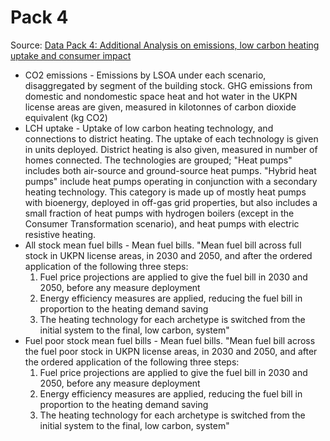 # Pack 4

Source: [Data Pack 4: Additional Analysis on emissions, low carbon heating uptake and consumer impact](https://innovation.ukpowernetworks.co.uk/wp-content/uploads/2021/05/Heat-Street-data-pack_4_issued.xlsx)

* CO2 emissions	- Emissions by LSOA under each scenario, disaggregated by segment of the building stock. GHG emissions from domestic and nondomestic space heat and hot water in the UKPN license areas are given, measured in kilotonnes of carbon dioxide equivalent (kg CO2)
* LCH uptake - Uptake of low carbon heating technology, and connections to district heating. The uptake of each technology is given in units deployed. District heating is also given, measured in number of homes connected. The technologies are grouped; "Heat pumps" includes both air-source and ground-source heat pumps. "Hybrid heat pumps" include heat pumps operating in conjunction with a secondary heating technology. This category is made up of mostly heat pumps with bioenergy, deployed in off-gas grid properties, but also includes a small fraction of heat pumps with hydrogen boilers (except in the Consumer Transformation scenario), and heat pumps with electric resistive heating. 
* All stock mean fuel bills - Mean fuel bills. "Mean fuel bill across full stock in UKPN license areas, in 2030 and 2050, and after the ordered application of the following three steps:
  1. Fuel price projections are applied to give the fuel bill in 2030 and 2050, before any measure deployment
  2. Energy efficiency measures are applied, reducing the fuel bill in proportion to the heating demand saving
  3. The heating technology for each archetype is switched from the initial system to the final, low carbon, system"
* Fuel poor stock mean fuel bills - Mean fuel bills. "Mean fuel bill across the fuel poor stock in UKPN license areas, in 2030 and 2050, and after the ordered application of the following three steps:
  1. Fuel price projections are applied to give the fuel bill in 2030 and 2050, before any measure deployment
  2. Energy efficiency measures are applied, reducing the fuel bill in proportion to the heating demand saving
  3. The heating technology for each archetype is switched from the initial system to the final, low carbon, system"
